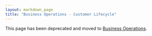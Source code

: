 ```yaml
---
layout: markdown_page
title: "Business Operations - Customer Lifecycle"
---
```


This page has been deprecated and moved to [Business Operations](https://github.com/daijapan/test/tree/master/business-ops/index.html.md/index.html.md).
